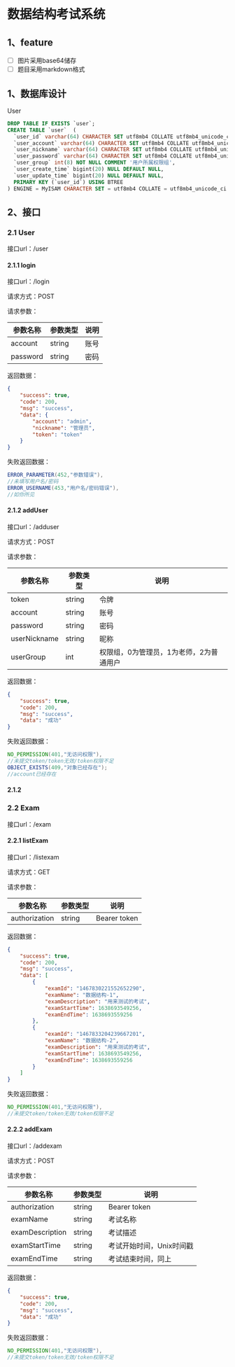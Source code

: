 # 数据结构考试系统

## 1、feature

- [ ] 图片采用base64储存
- [ ] 题目采用markdown格式

## 1、数据库设计

User

```sql
DROP TABLE IF EXISTS `user`;
CREATE TABLE `user`  (
  `user_id` varchar(64) CHARACTER SET utf8mb4 COLLATE utf8mb4_unicode_ci NOT NULL COMMENT '用户id',
  `user_account` varchar(64) CHARACTER SET utf8mb4 COLLATE utf8mb4_unicode_ci NOT NULL COMMENT '用户登录账号',
  `user_nickname` varchar(64) CHARACTER SET utf8mb4 COLLATE utf8mb4_unicode_ci NOT NULL COMMENT '用户昵称',
  `user_password` varchar(64) CHARACTER SET utf8mb4 COLLATE utf8mb4_unicode_ci NOT NULL COMMENT '用户密码',
  `user_group` int(8) NOT NULL COMMENT '用户所属权限组',
  `user_create_time` bigint(20) NULL DEFAULT NULL,
  `user_update_time` bigint(20) NULL DEFAULT NULL,
  PRIMARY KEY (`user_id`) USING BTREE
) ENGINE = MyISAM CHARACTER SET = utf8mb4 COLLATE = utf8mb4_unicode_ci ROW_FORMAT = Dynamic;
```



## 2、接口

### 2.1 User

接口url：/user

#### 2.1.1 login

接口url：/login

请求方式：POST

请求参数：

| 参数名称 | 参数类型 | 说明 |
| -------- | -------- | ---- |
| account  | string   | 账号 |
| password | string   | 密码 |

返回数据：

~~~json
{
    "success": true,
    "code": 200,
    "msg": "success",
    "data": {
        "account": "admin",
        "nickname": "管理员",
        "token": "token"
    }
}
~~~

失败返回数据：

```java
ERROR_PARAMETER(452,"参数错误"),
//未填写用户名/密码
ERROR_USERNAME(453,"用户名/密码错误"),
//如你所见
```



#### 2.1.2 addUser

接口url：/adduser

请求方式：POST

请求参数：

| 参数名称     | 参数类型 | 说明                                    |
| ------------ | -------- | --------------------------------------- |
| token        | string   | 令牌                                    |
| account      | string   | 账号                                    |
| password     | string   | 密码                                    |
| userNickname | string   | 昵称                                    |
| userGroup    | int      | 权限组，0为管理员，1为老师，2为普通用户 |

返回数据：

~~~json
{
    "success": true,
    "code": 200,
    "msg": "success",
    "data": "成功"
}
~~~

失败返回数据：

```java
NO_PERMISSION(401,"无访问权限"),
//未提交token/token无效/token权限不足
OBJECT_EXISTS(409,"对象已经存在");
//account已经存在
```



#### 2.1.2  

### 2.2 Exam

接口url：/exam

#### 2.2.1 listExam

接口url：/listexam

请求方式：GET

请求参数：

| 参数名称      | 参数类型 | 说明         |
| ------------- | -------- | ------------ |
| authorization | string   | Bearer token |

返回数据：

~~~json
{
    "success": true,
    "code": 200,
    "msg": "success",
    "data": [
        {
            "examId": "1467830221552652290",
            "examName": "数据结构-1",
            "examDescription": "用来测试的考试",
            "examStartTime": 1638693549256,
            "examEndTime": 1638693559256
        },
        {
            "examId": "1467833204239667201",
            "examName": "数据结构-2",
            "examDescription": "用来测试的考试",
            "examStartTime": 1638693549256,
            "examEndTime": 1638693559256
        }
    ]
}
~~~

失败返回数据：

```java
NO_PERMISSION(401,"无访问权限"),
//未提交token/token无效/token权限不足
```



#### 2.2.2 addExam

接口url：/addexam

请求方式：POST

请求参数：

| 参数名称        | 参数类型 | 说明                     |
| --------------- | -------- | ------------------------ |
| authorization   | string   | Bearer token             |
| examName        | string   | 考试名称                 |
| examDescription | string   | 考试描述                 |
| examStartTime   | string   | 考试开始时间，Unix时间戳 |
| examEndTime     | string   | 考试结束时间，同上       |

返回数据：

~~~json
{
    "success": true,
    "code": 200,
    "msg": "success",
    "data": "成功"
}
~~~

失败返回数据：

```java
NO_PERMISSION(401,"无访问权限"),
//未提交token/token无效/token权限不足
```



